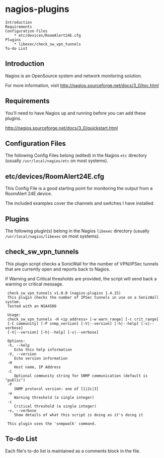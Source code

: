 nagios-plugins
===============

	Introduction
	Requirements
	Configuration Files
	    * etc/devices/RoomAlert24E.cfg
	Plugins
	    * libexec/check_sw_vpn_tunnels
	To-do List

Introduction
------------
Nagios is an OpenSource system and network monitoring solution.

For more information, visit http://nagios.sourceforge.net/docs/3_0/toc.html

Requirements
------------
You'll need to have Nagios up and running before you can add these plugins.

http://nagios.sourceforge.net/docs/3_0/quickstart.html

Configuration Files
-------------------
The following Config Files belong (edited) in the Nagios `etc` directory
(usually `/usr/local/nagios/etc` on most systems).

## etc/devices/RoomAlert24E.cfg
This Config File is a good starting point for monitoring the output from
a RoomAlert 24E device.

The included examples cover the channels and switches I have installed.

Plugins
-------
The following plugin(s) belong in the Nagios `libexec` directory (usually
`/usr/local/nagios/libexec` on most systems).

## check_sw_vpn_tunnels
This plugin script checks a SonicWall for the number of VPN/IPSec tunnels
that are currently open and reports back to Nagios.

If Warning and Critical thresholds are provided, the script will send
back a warning or critical message.

     check_sw_vpn_tunnels v1.0.0 (nagios-plugins 1.4.15)
     This plugin checks the number of IPSec tunnels in use on a SonicWall system.
     Tested with an NSA4500
     
     Usage:
     check_sw_vpn_tunnels -H <ip_address> [-w warn_range] [-c crit_range]
     [-C community] [-P snmp_version] [-V|--version] [-h|--help] [-v|--verbose]
     [-V|--version] [-h|--help] [-v|--verbose]
     
     Options:
     -h, --help
        Echo this help information
     -V, --version
        Echo version information
     -H
        Host name, IP Address
     -C
        Optional community string for SNMP communication (default is "public")
     -P
        SNMP protocol version: one of [1|2c|3]
     -w
        Warning threshold (a single integer)
     -c
        Critical threshold (a single integer)
     -v, --verbose
        Show details of what this script is doing as it's doing it
	
     This plugin uses the 'snmpwalk' command.

To-do List
----------

Each file's to-do list is maintained as a comments block in the file.